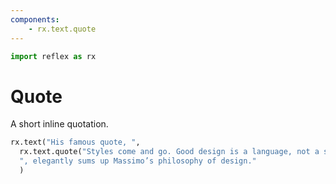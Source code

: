 ```yaml
---
components:
    - rx.text.quote
---
```


```python exec
import reflex as rx
```

# Quote

A short inline quotation.

```python demo
rx.text("His famous quote, ",
  rx.text.quote("Styles come and go. Good design is a language, not a style"),
  ", elegantly sums up Massimo’s philosophy of design."
  )
```
